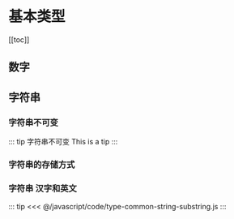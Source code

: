 # 基本类型

[[toc]]

## 数字

## 字符串

### 字符串不可变

::: tip 字符串不可变
This is a tip
:::

### 字符串的存储方式

### 字符串 汉字和英文

::: tip
<<< @/javascript/code/type-common-string-substring.js
:::
